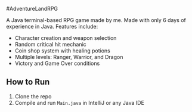 #AdventureLandRPG

A Java terminal-based RPG game made by me. Made with only 6 days of experience in Java. Features include:

- Character creation and weapon selection
- Random critical hit mechanic
- Coin shop system with healing potions
- Multiple levels: Ranger, Warrior, and Dragon
- Victory and Game Over conditions

## How to Run
1. Clone the repo
2. Compile and run `Main.java` in IntelliJ or any Java IDE

